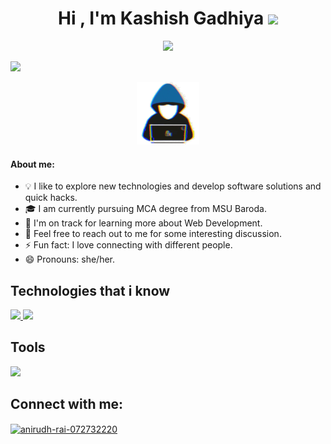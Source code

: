 <h1 align="center"><b>Hi , I'm Kashish Gadhiya </b><img src="https://media.giphy.com/media/hvRJCLFzcasrR4ia7z/giphy.gif" width="35"></h1>

<p align="center">
  <a href="https://github.com/DenverCoder1/readme-typing-svg">
	  <img src="https://readme-typing-svg.herokuapp.com?font=Time+New+Roman&color=white&size=30&center=true&vCenter=true&width=600&height=100&lines=Nice+to+meet+you;Active+Learner;Love+to+learn+new+technologies....">
  </a>
</p>

<img src="https://user-images.githubusercontent.com/73097560/115834477-dbab4500-a447-11eb-908a-139a6edaec5c.gif">
<p align="center">
	<picture><img src = "https://github.com/0xAbdulKhalid/0xAbdulKhalid/raw/main/assets/mdImages/about_me.gif" width = 100px></picture>
</p>

#### About me:
- 💡 I like to explore new technologies and develop software solutions and quick hacks.
- 🎓 I am currently pursuing  MCA degree from MSU Baroda.
- 🌱 I'm on track for learning more about Web Development.
- 💬 Feel free to reach out to me for some interesting discussion.
- ⚡ Fun fact: I love connecting with different people.
- 😄 Pronouns: she/her.

## Technologies that i know
<p align="left">
  <a href="https://skillicons.dev">
    <img src="https://skillicons.dev/icons?i=html,css,js,react,vite,tailwind,bootstrap,mysql,java&perline=14" />
    <img src="https://skillicons.dev/icons?i=python,nextjs,nodejs,express,mongodb,php&perline=14" />
  </a>
</p>

## Tools
<p align="left">
  <a href="https://skillicons.dev">
    <img src="https://skillicons.dev/icons?perline=7&i=git,github,anaconda,vscode,pycharm,netlify" />
  </a>
</p>

## Connect with me:
<p align="left">
	<a href="https://www.linkedin.com/in/kashishgadhiya" target="blank">
		<img align="center" src="https://raw.githubusercontent.com/rahuldkjain/github-profile-readme-generator/master/src/images/icons/Social/linked-in-alt.svg" alt="anirudh-rai-072732220" height="30" width="40" />
	</a>
</p>
<!-- 💳 GitHub Profile Summary Card:

<!--<p align="center">
  <img src="http://github-profile-summary-cards.vercel.app/api/cards/profile-details?username=kashishgadhiya&theme=github_dark"/>

</p> -->
  <!---
<p align="center">
  <img width="46%" src="https://github-readme-stats.vercel.app/api?username=kashishgadhiya&show_icons=true&theme=midnight-purple" />&nbsp;
  <img width="49%" src="https://github-readme-streak-stats.herokuapp.com/?user=kashishgadhiya&theme=chartreuse-dark" />
</p>
# 📊 GitHub Stats:
<p align="center">
	[](https://github-readme-stats.vercel.app/api?username=kashishgadhiya&theme=vue-dark&hide_border=true&include_all_commits=false&count_private=true)<br/>(https://github-readme-streak-stats.herokuapp.com/?user=kashishgadhiya&theme=vue-dark&hide_border=true)<br/>
</p>
(https://github-readme-stats.vercel.app/api/top-langs/?username=kashishgadhiya&theme=vue-dark&hide_border=true&include_all_commits=false&count_private=true&layout=compact)

## 🏆 GitHub Trophies
(https://github-profile-trophy.vercel.app/?username=kashishgadhiya&theme=radical&no-frame=true&no-bg=false&margin-w=4)

<!--(https://visitcount.itsvg.in/api?id=kashishgadhiya&icon=5&color=0)](https://visitcount.itsvg.in)-->
  



<!--## 🏆 GitHub Trophies
[![](https://github-profile-trophy.vercel.app/?username=kashishgadhiya&theme=dracula&no-frame=false&no-bg=false&margin-w=4&row=2&column=9)](https://github-profile-trophy.vercel.app/?username=kashishgadhiya&theme=dracula&no-frame=false&no-bg=false&margin-w=4&row=2&column=9)-->
  

